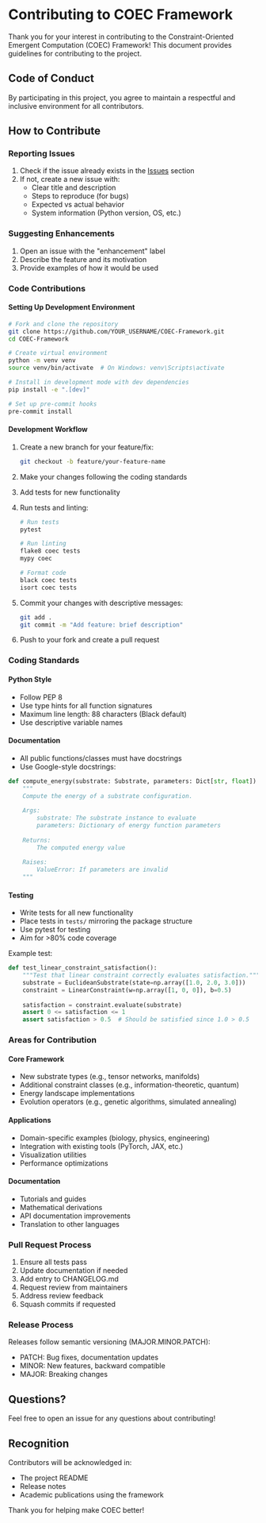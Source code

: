 # Contributing to COEC Framework

Thank you for your interest in contributing to the Constraint-Oriented Emergent Computation (COEC) Framework! This document provides guidelines for contributing to the project.

## Code of Conduct

By participating in this project, you agree to maintain a respectful and inclusive environment for all contributors.

## How to Contribute

### Reporting Issues

1. Check if the issue already exists in the [Issues](https://github.com/rohanvinaik/COEC-Framework/issues) section
2. If not, create a new issue with:
   - Clear title and description
   - Steps to reproduce (for bugs)
   - Expected vs actual behavior
   - System information (Python version, OS, etc.)

### Suggesting Enhancements

1. Open an issue with the "enhancement" label
2. Describe the feature and its motivation
3. Provide examples of how it would be used

### Code Contributions

#### Setting Up Development Environment

```bash
# Fork and clone the repository
git clone https://github.com/YOUR_USERNAME/COEC-Framework.git
cd COEC-Framework

# Create virtual environment
python -m venv venv
source venv/bin/activate  # On Windows: venv\Scripts\activate

# Install in development mode with dev dependencies
pip install -e ".[dev]"

# Set up pre-commit hooks
pre-commit install
```

#### Development Workflow

1. Create a new branch for your feature/fix:
   ```bash
   git checkout -b feature/your-feature-name
   ```

2. Make your changes following the coding standards

3. Add tests for new functionality

4. Run tests and linting:
   ```bash
   # Run tests
   pytest

   # Run linting
   flake8 coec tests
   mypy coec

   # Format code
   black coec tests
   isort coec tests
   ```

5. Commit your changes with descriptive messages:
   ```bash
   git add .
   git commit -m "Add feature: brief description"
   ```

6. Push to your fork and create a pull request

### Coding Standards

#### Python Style

- Follow PEP 8
- Use type hints for all function signatures
- Maximum line length: 88 characters (Black default)
- Use descriptive variable names

#### Documentation

- All public functions/classes must have docstrings
- Use Google-style docstrings:

```python
def compute_energy(substrate: Substrate, parameters: Dict[str, float]) -> float:
    """
    Compute the energy of a substrate configuration.
    
    Args:
        substrate: The substrate instance to evaluate
        parameters: Dictionary of energy function parameters
        
    Returns:
        The computed energy value
        
    Raises:
        ValueError: If parameters are invalid
    """
```

#### Testing

- Write tests for all new functionality
- Place tests in `tests/` mirroring the package structure
- Use pytest for testing
- Aim for >80% code coverage

Example test:

```python
def test_linear_constraint_satisfaction():
    """Test that linear constraint correctly evaluates satisfaction."""
    substrate = EuclideanSubstrate(state=np.array([1.0, 2.0, 3.0]))
    constraint = LinearConstraint(w=np.array([1, 0, 0]), b=0.5)
    
    satisfaction = constraint.evaluate(substrate)
    assert 0 <= satisfaction <= 1
    assert satisfaction > 0.5  # Should be satisfied since 1.0 > 0.5
```

### Areas for Contribution

#### Core Framework

- New substrate types (e.g., tensor networks, manifolds)
- Additional constraint classes (e.g., information-theoretic, quantum)
- Energy landscape implementations
- Evolution operators (e.g., genetic algorithms, simulated annealing)

#### Applications

- Domain-specific examples (biology, physics, engineering)
- Integration with existing tools (PyTorch, JAX, etc.)
- Visualization utilities
- Performance optimizations

#### Documentation

- Tutorials and guides
- Mathematical derivations
- API documentation improvements
- Translation to other languages

### Pull Request Process

1. Ensure all tests pass
2. Update documentation if needed
3. Add entry to CHANGELOG.md
4. Request review from maintainers
5. Address review feedback
6. Squash commits if requested

### Release Process

Releases follow semantic versioning (MAJOR.MINOR.PATCH):

- PATCH: Bug fixes, documentation updates
- MINOR: New features, backward compatible
- MAJOR: Breaking changes

## Questions?

Feel free to open an issue for any questions about contributing!

## Recognition

Contributors will be acknowledged in:
- The project README
- Release notes
- Academic publications using the framework

Thank you for helping make COEC better!